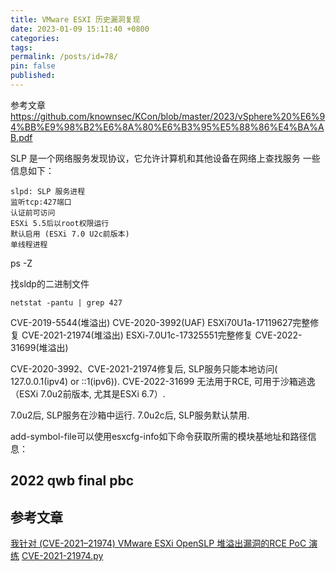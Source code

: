 ```yaml
---
title: VMware ESXI 历史漏洞复现
date: 2023-01-09 15:11:40 +0800
categories: 
tags: 
permalink: /posts/id=78/
pin: false
published:
---
```

参考文章
https://github.com/knownsec/KCon/blob/master/2023/vSphere%20%E6%94%BB%E9%98%B2%E6%8A%80%E6%B3%95%E5%88%86%E4%BA%AB.pdf

SLP 是一个网络服务发现协议，它允许计算机和其他设备在网络上查找服务
一些信息如下：
```
slpd: SLP 服务进程
监听tcp:427端口
认证前可访问
ESXi 5.5后以root权限运行
默认启用 (ESXi 7.0 U2c前版本)
单线程进程
```

ps -Z



找sldp的二进制文件
```shell
netstat -pantu | grep 427
```


CVE-2019-5544(堆溢出)
CVE-2020-3992(UAF)  ESXi70U1a-17119627完整修复
CVE-2021-21974(堆溢出) ESXi-7.0U1c-17325551完整修复
CVE-2022-31699(堆溢出)

CVE-2020-3992、CVE-2021-21974修复后, SLP服务只能本地访问( 127.0.0.1(ipv4) or ::1(ipv6)).
CVE-2022-31699 无法用于RCE, 可用于沙箱逃逸（ESXi 7.0u2前版本, 尤其是ESXi 6.7）.

7.0u2后, SLP服务在沙箱中运行.
7.0u2c后, SLP服务默认禁用.


add-symbol-file可以使用esxcfg-info如下命令获取所需的模块基地址和路径信息：











## 2022 qwb final pbc






## 参考文章

[我针对 (CVE-2021–21974) VMware ESXi OpenSLP 堆溢出漏洞的RCE PoC 演练](https://straightblast.medium.com/my-poc-walkthrough-for-cve-2021-21974-a266bcad14b9)
[CVE-2021-21974.py](https://github.com/straightblast/My-PoC-Exploits/blob/master/CVE-2021-21974.py)












